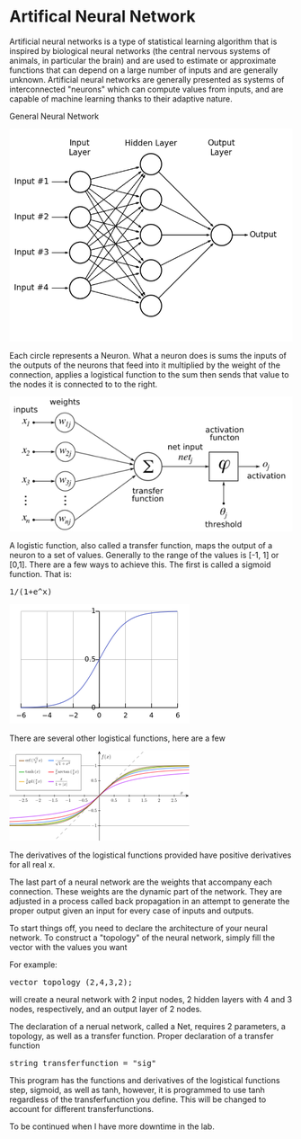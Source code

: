 Artifical Neural Network
=================

Artificial neural networks is a type of statistical learning algorithm that is inspired by biological neural networks (the central nervous systems of animals, in particular the brain) and are used to estimate or approximate functions that can depend on a large number of inputs and are generally unknown. Artificial neural networks are generally presented as systems of interconnected "neurons" which can compute values from inputs, and are capable of machine learning thanks to their adaptive nature.

General Neural Network

![](Images/image1.png)

Each circle represents a Neuron. What a neuron does is sums the inputs of the outputs of the neurons that feed into it multiplied by the weight of the connection, applies a logistical function  to the sum then sends that value to the nodes it is connected to to the right.

![](Images/image2.png)

A logistic function, also called a transfer function, maps the output of a neuron to a set of values. Generally to the range of the values is [-1, 1] or [0,1]. There are a few ways to achieve this. The first is called 
a sigmoid function. That is: 

<tt>
1/(1+e^x)
</tt>

![](Images/image3.png)

There are several other logistical functions, here are a few

![](Images/image4.png)

The derivatives of the logistical functions provided have positive derivatives for all real x. 

The last part of a neural network are the weights that accompany each connection. These weights are the dynamic part of the network. They are adjusted in a process called back propagation in an attempt to generate the proper output given an input for every case of inputs and outputs.

To start things off, you need to declare the architecture of your neural network. To construct a "topology" of the neural network, simply fill the vector with the values you want

For example:

<tt>
  vector<unsigned> topology (2,4,3,2);
</tt>

will create a neural network with 2 input nodes, 2 hidden layers with 4 and 3 nodes, respectively, and an output layer of 2 nodes.

The declaration of a nerual network, called a Net, requires 2 parameters, a topology, as well as a transfer function. Proper declaration of a transfer function

<tt>
  string transferfunction = "sig"
</tt>

This program has the functions and derivatives of the logistical functions step, sigmoid, as well as tanh, however, it is programmed to use tanh regardless of the transferfunction you define. This will be changed to account for different transferfunctions.

To be continued when I have more downtime in the lab.
